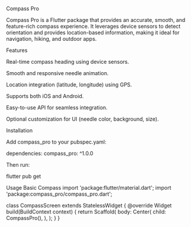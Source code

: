 Compass Pro

Compass Pro is a Flutter package that provides an accurate, smooth, and feature-rich compass experience. It leverages device sensors to detect orientation and provides location-based information, making it ideal for navigation, hiking, and outdoor apps.

Features

Real-time compass heading using device sensors.

Smooth and responsive needle animation.

Location integration (latitude, longitude) using GPS.

Supports both iOS and Android.

Easy-to-use API for seamless integration.

Optional customization for UI (needle color, background, size).

Installation

Add compass_pro to your pubspec.yaml:

dependencies:
  compass_pro: ^1.0.0


Then run:

flutter pub get

Usage
Basic Compass
import 'package:flutter/material.dart';
import 'package:compass_pro/compass_pro.dart';

class CompassScreen extends StatelessWidget {
  @override
  Widget build(BuildContext context) {
    return Scaffold(
      body: Center(
        child: CompassPro(),
      ),
    );
  }
}